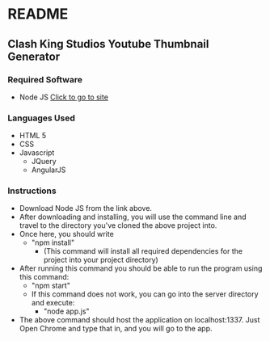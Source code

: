 # README
## Clash King Studios Youtube Thumbnail Generator

### Required Software
 * Node JS [Click to go to site](https://https://nodejs.org/en/)
 
### Languages Used
 * HTML 5
 * CSS
 * Javascript
 	* JQuery
 	* AngularJS
 
### Instructions
 * Download Node JS from the link above.
 * After downloading and installing, you will use the command line and travel to the directory you've cloned the above project into.
 * Once here, you should write
 	* "npm install"
 		* (This command will install all required dependencies for the project into your project directory)
 * After running this command you should be able to run the program using this command:
 	* "npm start"
 	* If this command does not work, you can go into the server directory and execute:
 		* "node app.js"
 * The above command should host the application on localhost:1337. Just Open Chrome and type that in, and you will go to the app.
 